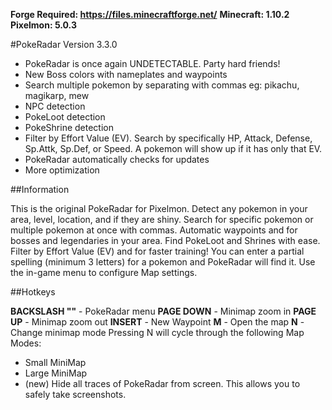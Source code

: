 **Forge Required: https://files.minecraftforge.net/**
**Minecraft: 1.10.2**
**Pixelmon: 5.0.3**

#PokeRadar Version 3.3.0
- PokeRadar is once again UNDETECTABLE. Party hard friends!
- New Boss colors with nameplates and waypoints
- Search multiple pokemon by separating with commas eg: pikachu, magikarp, mew
- NPC detection
- PokeLoot detection
- PokeShrine detection
- Filter by Effort Value (EV). Search by specifically HP, Attack, Defense, Sp.Attk, Sp.Def, or Speed. A pokemon will show up if it has only that EV.
- PokeRadar automatically checks for updates
- More optimization


##Information

This is the original PokeRadar for Pixelmon. Detect any pokemon in your area, level, location, and if they are shiny. Search for specific pokemon or multiple pokemon at once with commas. Automatic waypoints and for bosses and legendaries in your area. Find PokeLoot and Shrines with ease. Filter by Effort Value (EV) and for faster training! You can enter a partial spelling (minimum 3 letters) for a pokemon and PokeRadar will find it. Use the in-game menu to configure Map settings.


##Hotkeys

**BACKSLASH "\"** - PokeRadar menu
**PAGE DOWN** - Minimap zoom in
**PAGE UP** - Minimap zoom out
**INSERT** - New Waypoint
**M** - Open the map
**N** - Change minimap mode
Pressing N will cycle through the following Map Modes:
- Small MiniMap
- Large MiniMap
- (new) Hide all traces of PokeRadar from screen. This allows you to safely take screenshots.


